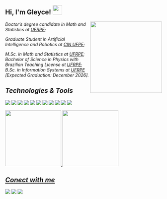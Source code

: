 <h2> Hi, I'm Gleyce! <img src="https://media3.giphy.com/media/r4NmiksbjvMPe/200w.gif?cid=82a1493bk8ic6t6ssef2ctb5uvz9szyuychyy8exxzwr428u&rid=200w.gif&ct=g" width="30"></h2>
<img align='right' src="https://c.tenor.com/m1Mr-khUDVgAAAAC/anime-hacking.gif" width="230">
<p><em> Doctor’s degree candidate in Math and Statistics at <a href="http://www.ufrpe.br/">UFRPE</a>;
<p><em> Graduate Student in Artificial Intelligence and Robotics at <a href="https://residenciarobotica.cin.ufpe.br/">CIN UFPE</a>;
<p><em> M.Sc. in Math and Statistics at <a href="http://www.ufrpe.br/">UFRPE</a>;
</br> Bachelor of Science in Physics with Brazilian Teaching License at <a href="http://www.ufrpe.br/">UFRPE</a>;
</br>B.Sc. in Information Systems at <a href="http://www.ufrpe.br/">UFRPE </a>  [Expected Graduation: December 2026].

<h2> Technologies & Tools </h2>

![](https://img.shields.io/badge/OS-Linux-informational?style=flat&logo=linux&logoColor=white&color=6aa6f8)
![](https://img.shields.io/badge/OS-Windows-informational?style=flat&logo=windows&logoColor=white&color=6aa6f8)
![](https://img.shields.io/badge/Editor-VS_Code-informational?style=flat&logo=visual-studio-code&logoColor=white&color=6aa6f8)
![](https://img.shields.io/badge/Editor-Visual_Studio-informational?style=flat&logo=visual%20studio&logoColor=white&color=6aa6f8)
![](https://img.shields.io/badge/Editor-IntelliJIDEA-informational?style=flat&logo=intellij-idea&logoColor=white&color=6aa6f8)
![](https://img.shields.io/badge/Code-Python-informational?style=flat&logo=python&logoColor=white&color=6aa6f8)
![](https://img.shields.io/badge/Code-Java-informational?style=flat&logo=java&logoColor=white&color=6aa6f8)
![](https://img.shields.io/badge/Code-CSharp-informational?style=flat&logo=CSharp&logoColor=white&color=6aa6f8)
![](https://img.shields.io/badge/Shell-Bash-informational?style=flat&logo=gnu-bash&logoColor=white&color=6aa6f8)
![](https://img.shields.io/badge/Framework-Django-informational?style=flat&logo=django&logoColor=white&color=6aa6f8)
![](https://img.shields.io/badge/Framework-.NET-informational?style=flat&logo=.Net&logoColor=white&color=6aa6f8)

<div>
<a href="https://github.com/gleyce-alves">
<img height="180em" src="https://github-readme-stats.vercel.app/api/top-langs/?username=gleyce-alves&layout=compact&langs_count=7&theme=dracula"/>
<img height="180em" src="https://github-readme-stats.vercel.app/api?username=gleyce-alves&show_icons=true&theme=dracula&include_all_commits=true&count_private=true"/>
</div>

<h2> Conect with me </h2>
  
<a href="https://github.com/gleyce-alves" alt="github" target="_blank">
<img src="https://img.shields.io/badge/GitHub-000000?&style=flat-square&logo=GitHub&logoColor=white"></a>
<a href="https://www.linkedin.com/in/gleyce-alves-2290511b5/" alt="linkedin" target="_blank">
<img src="https://img.shields.io/badge/LinkedIn-%230077B5.svg?&style=flat-square&logo=linkedin&logoColor=white"></a>
<a href="mailto:gleyce.ufrpe@gmail.com" alt="gmail" target="_blank">
<img src="https://img.shields.io/badge/-Gmail-FF0000?style=flat-square&labelColor=FF0000&logo=gmail&logoColor=white&link=mailto:<SEUEMAIL>" /> </a>
